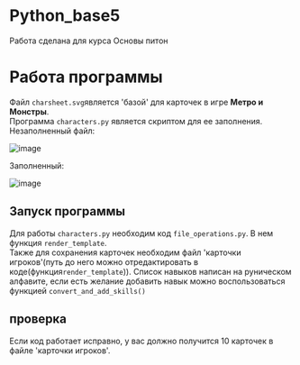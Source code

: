 # Python_base5
Работа сделана для курса Основы питон
# Работа программы 
Файл ```charsheet.svg```является 'базой' для карточек в игре **Метро и Монстры**.\
Программа ```characters.py``` является скриптом для ее заполнения.\
Незаполненный файл:

![image](https://user-images.githubusercontent.com/124410504/228976251-60d340a7-91c2-4a74-be5b-bc847057e6c5.png)

Заполненный:

![image](https://user-images.githubusercontent.com/124410504/228976365-d5bd4870-5630-4f84-9fcb-dae852bfeb35.png)

## Запуск программы
Для работы ```characters.py``` необходим код ```file_operations.py```. В нем функция ```render_template```.\
Также для сохранения карточек необходим файл 'карточки игроков'(путь до него можно отредактировать в коде(функция```render_template```)).
Список навыков написан на руническом алфавите, если есть желание добавить навык можно воспользоваться функцией ```convert_and_add_skills()```

## проверка
Если код работает исправно, у вас должно получится 10 карточек в файле 'карточки игроков'.
